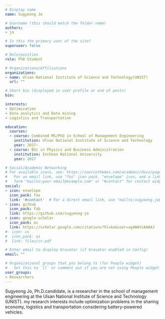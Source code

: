```yaml
---
# Display name
name: Sugyeong Jo

# Username (this should match the folder name)
authors:
- jo

# Is this the primary user of the site?
superuser: false

# Role/position
role: PhD Student

# Organizations/Affiliations
organizations:
- name: Ulsan National Institute of Science and Technology(UNIST)
  url: ""

# Short bio (displayed in user profile at end of posts)
bio: 

interests:
- Optimization  
- Data analytics and Data mining
- Logistics and Transportation

education:
  courses:
  - course: Combined MS/PhD in School of Management Engineering
    institution: Ulsan National Institute of Science and Technology
    year: 2017~
  - course: BSc in Physics and Business Administration
    institution: Incheon National University
    year: 2017

# Social/Academic Networking
# For available icons, see: https://sourcethemes.com/academic/docs/page-builder/#icons
#   For an email link, use "fas" icon pack, "envelope" icon, and a link in the
#   form "mailto:your-email@example.com" or "#contact" for contact widget.
social:
- icon: envelope
  icon_pack: fas
  link: '#contact'  # For a direct email link, use "mailto:sugyeong.jo@unist.ac.kr".
- icon: github
  icon_pack: fab
  link: https://github.com/sugyeong-jo
- icon: google-scholar
  icon_pack: ai
  link: https://scholar.google.com/citations?hl=ko&user=ug4WAVsAAAAJ
#- icon: cv
#  icon_pack: ai
#  link: files/cv.pdf

# Enter email to display Gravatar (if Gravatar enabled in Config)
email: ""

# Organizational groups that you belong to (for People widget)
#   Set this to `[]` or comment out if you are not using People widget.
user_groups:
- Researchers
---
```


Sugyeong Jo, Ph.D.candidate, is a researcher in the school of management engineering at the Ulsan National Institute of Science and Technology (UNIST). 
my research interests include optimization problems in the sharing economy, logistics and transportation considering battery-powered vehicles.


